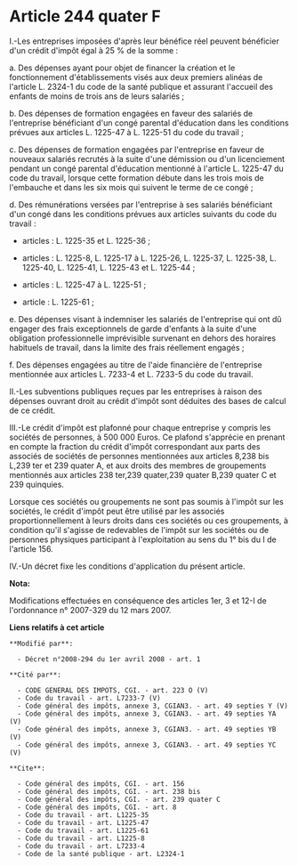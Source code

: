 # Article 244 quater F

I.-Les entreprises imposées d'après leur bénéfice réel peuvent bénéficier d'un crédit d'impôt égal à 25 % de la somme : 

a. Des dépenses ayant pour objet de financer la création et le fonctionnement d'établissements visés aux deux premiers
alinéas de l'article L. 2324-1 du code de la santé publique et assurant l'accueil des enfants de moins de trois ans de leurs
salariés ; 

b. Des dépenses de formation engagées en faveur des salariés de l'entreprise bénéficiant d'un congé parental d'éducation dans
les conditions prévues aux articles L. 1225-47 à L. 1225-51 du code du travail ; 

c. Des dépenses de formation engagées par l'entreprise en faveur de nouveaux salariés recrutés à la suite d'une démission ou
d'un licenciement pendant un congé parental d'éducation mentionné à l'article L. 1225-47 du code du travail, lorsque cette
formation débute dans les trois mois de l'embauche et dans les six mois qui suivent le terme de ce congé ; 

d. Des rémunérations versées par l'entreprise à ses salariés bénéficiant d'un congé dans les conditions prévues aux articles
suivants du code du travail :

- articles : L. 1225-35 et L. 1225-36 ;

- articles : L. 1225-8, L. 1225-17 à L. 1225-26, L. 1225-37, L. 1225-38, L. 1225-40, L. 1225-41, L. 1225-43 et L. 1225-44 ;

- articles : L. 1225-47 à L. 1225-51 ;

- article : L. 1225-61 ; 

e. Des dépenses visant à indemniser les salariés de l'entreprise qui ont dû engager des frais exceptionnels de garde
d'enfants à la suite d'une obligation professionnelle imprévisible survenant en dehors des horaires habituels de travail,
dans la limite des frais réellement engagés ; 

f. Des dépenses engagées au titre de l'aide financière de l'entreprise mentionnée aux articles L. 7233-4 et L. 7233-5 du code
du travail. 

II.-Les subventions publiques reçues par les entreprises à raison des dépenses ouvrant droit au crédit d'impôt sont déduites
des bases de calcul de ce crédit. 

III.-Le crédit d'impôt est plafonné pour chaque entreprise y compris les sociétés de personnes, à 500 000 Euros. Ce plafond
s'apprécie en prenant en compte la fraction du crédit d'impôt correspondant aux parts des associés de sociétés de personnes
mentionnées aux articles 8,238 bis L,239 ter et 239 quater A, et aux droits des membres de groupements mentionnés aux
articles 238 ter,239 quater,239 quater B,239 quater C et 239 quinquies. 

Lorsque ces sociétés ou groupements ne sont pas soumis à l'impôt sur les sociétés, le crédit d'impôt peut être utilisé par
les associés proportionnellement à leurs droits dans ces sociétés ou ces groupements, à condition qu'il s'agisse de
redevables de l'impôt sur les sociétés ou de personnes physiques participant à l'exploitation au sens du 1° bis du I de
l'article 156.

IV.-Un décret fixe les conditions d'application du présent article.

**Nota:**

Modifications effectuées en conséquence des articles 1er, 3 et 12-I de l'ordonnance n° 2007-329 du 12 mars 2007.

**Liens relatifs à cet article**

	**Modifié par**:

	  - Décret n°2008-294 du 1er avril 2008 - art. 1

	**Cité par**:

	  - CODE GENERAL DES IMPOTS, CGI. - art. 223 O (V)
	  - Code du travail - art. L7233-7 (V)
	  - Code général des impôts, annexe 3, CGIAN3. - art. 49 septies Y (V)
	  - Code général des impôts, annexe 3, CGIAN3. - art. 49 septies YA (V)
	  - Code général des impôts, annexe 3, CGIAN3. - art. 49 septies YB (V)
	  - Code général des impôts, annexe 3, CGIAN3. - art. 49 septies YC (V)

	**Cite**:

	  - Code général des impôts, CGI. - art. 156
	  - Code général des impôts, CGI. - art. 238 bis
	  - Code général des impôts, CGI. - art. 239 quater C
	  - Code général des impôts, CGI. - art. 8
	  - Code du travail - art. L1225-35
	  - Code du travail - art. L1225-47
	  - Code du travail - art. L1225-61
	  - Code du travail - art. L1225-8
	  - Code du travail - art. L7233-4
	  - Code de la santé publique - art. L2324-1
